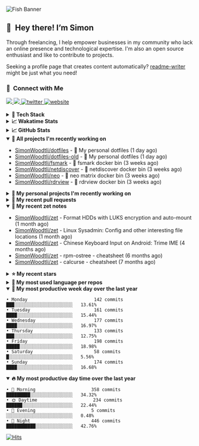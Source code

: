 ![Fish Banner](assets/fish.webp)

## 👋 &nbsp;Hey there! I’m Simon

Through freelancing, I help empower businesses in my community who lack
an online presence and technological expertise. I'm also an open source
enthusiast and like to contribute to projects.

Seeking a profile page that creates content automatically?
[readme-writer] might be just what you need!

### 🤝 &nbsp;Connect with Me

<div align="left">
<a href="https://linkedin.com/in/simonwoodtli" target="_blank">
<img src="https://img.shields.io/badge/linkedin-1E77B5?style=for-the-badge&logo=linkedin&logoColor=white alt=linkedin" />
</a>
<a href="https://github.com/simonwoodtli" target="_blank">
<img src="https://img.shields.io/badge/github-24292E?style=for-the-badge&logo=github&logoColor=white alt=github" />
</a>
<a href="https://twitter.com/simonwoodtlidev" target="_blank">
<img src="https://img.shields.io/badge/twitter-26a7de?style=for-the-badge&logo=twitter&logoColor=white" alt="twitter"/>
</a>
<a href="https://simonwoodtli.com" target="_blank">
<img src="https://img.shields.io/badge/website-E2925F?style=for-the-badge&logo=google-chrome&logoColor=white" alt="website"/>
</a>
</div>
<br/>


<details>
  <summary><b>🧰 Tech Stack</b></summary>
  <div align="center">
  <a href="https://skillicons.dev" target="_blank">
  <img src="https://skillicons.dev/icons?i=js,html,css,bash,python,go,postgresql,docker,vim,linux" alt="JavaScript, HTML, CSS, Bash, Python, Go, PostgreSQL, Docker, Vim,
  Linux">
  </a>
  </div>
</details>

<details>
  <summary><b>📈 Wakatime Stats</b></summary>
  <p align="center"><a href="https://wakatime.com/@SimonWoodtli">
  <img align="center" width="400" height="300" src="https://wakatime.com/share/@SimonWoodtli/7761bcef-e104-47d9-912a-dfd6bf08868b.svg" />
  </a>
  <a href="https://wakatime.com/@SimonWoodtli">
  <img align="center" width="400" height="300" src="https://wakatime.com/share/@SimonWoodtli/341953df-6a40-47b7-8220-ace4eabe0a17.svg" />
  </a></p>

  <h4><b>💬 I've been working with the following languages over the last 7 days</b></h4>

```
• Bash                           12 hrs 4 mins                  ███████████░░░░░░░░░░░░░░   43.14%
• sh                             5 hrs 27 mins                  █████░░░░░░░░░░░░░░░░░░░░   19.52%
• Markdown                       3 hrs 43 mins                  ███░░░░░░░░░░░░░░░░░░░░░░   13.32%
• tmux                           2 hrs 1 min                    ██░░░░░░░░░░░░░░░░░░░░░░░   7.26%
• Other                          1 hr 53 mins                   ██░░░░░░░░░░░░░░░░░░░░░░░   6.75%
• Assembly                       35 mins                        █░░░░░░░░░░░░░░░░░░░░░░░░   2.12%
• GDScript                       21 mins                        ░░░░░░░░░░░░░░░░░░░░░░░░░   1.25%
• ActionScript 3                 20 mins                        ░░░░░░░░░░░░░░░░░░░░░░░░░   1.23%
• YAML                           18 mins                        ░░░░░░░░░░░░░░░░░░░░░░░░░   1.08%
• Python                         17 mins                        ░░░░░░░░░░░░░░░░░░░░░░░░░   1.03%
• conf                           15 mins                        ░░░░░░░░░░░░░░░░░░░░░░░░░   0.89%
• gitignore                      13 mins                        ░░░░░░░░░░░░░░░░░░░░░░░░░   0.83%
• Ezhil                          6 mins                         ░░░░░░░░░░░░░░░░░░░░░░░░░   0.39%
• Perl                           5 mins                         ░░░░░░░░░░░░░░░░░░░░░░░░░   0.31%
• HTML                           5 mins                         ░░░░░░░░░░░░░░░░░░░░░░░░░   0.31%
• TSQL                           4 mins                         ░░░░░░░░░░░░░░░░░░░░░░░░░   0.25%
• SWIG                           3 mins                         ░░░░░░░░░░░░░░░░░░░░░░░░░   0.2%
• tags                           0 secs                         ░░░░░░░░░░░░░░░░░░░░░░░░░   0.05%
• JavaScript                     0 secs                         ░░░░░░░░░░░░░░░░░░░░░░░░░   0.02%
• Objective-C                    0 secs                         ░░░░░░░░░░░░░░░░░░░░░░░░░   0.01%
• C                              0 secs                         ░░░░░░░░░░░░░░░░░░░░░░░░░   0.01%
```

  <h4>👷 I've been working on the following projects over the last 7 days</h4>

```
• dotfiles                       20 hrs 25 mins                 ██████████████████░░░░░░░   72.98%
• Unknown Project                3 hrs 55 mins                  ████░░░░░░░░░░░░░░░░░░░░░   14.01%
• Private                        2 hrs 42 mins                  ██░░░░░░░░░░░░░░░░░░░░░░░   9.66%
• cloud-os                       31 mins                        ░░░░░░░░░░░░░░░░░░░░░░░░░   1.89%
• workspace-alpine               20 mins                        ░░░░░░░░░░░░░░░░░░░░░░░░░   1.23%
• readme-writer                  3 mins                         ░░░░░░░░░░░░░░░░░░░░░░░░░   0.22%
```

  <h4><b>🛠️ I've been working with the following editors over the last 7 days</b></h4>

```
• Vim                            27 hrs 59 mins                 █████████████████████████   100%
```

  <h4><b>💻 I've been working with the following operating systems over the last 7 days</b></h4>

```
• Linux                          27 hrs 59 mins                 █████████████████████████   100%
```

</details>

<details>
  <summary><b>📈 GitHub Stats</b></summary>
  <div align="center">
  <a href="https://github.com/anuraghazra/github-readme-stats"> 
  <img src="https://github-readme-stats.vercel.app/api?username=simonwoodtli&theme=onedark&show_icons=true&hide_rank=true&custom_title=Stats&count_private=true&hide_border=true&hide=issues&line_height=24&bg_color=0d1117" alt="Github Stats">
  <img src="https://github-readme-stats.vercel.app/api/top-langs/?username=simonwoodtli&layout=compact&theme=onedark&count_private=true&hide_border=true&bg_color=0d1117" alt="Top Langs">
  </a>
  </div>
</details>

<details open="">
  <summary><b>👷 All projects I'm recently working on</b></summary>

* [SimonWoodtli/dotfiles](https://github.com/SimonWoodtli/dotfiles) - 🏡 My personal dotfiles (1 day ago)
* [SimonWoodtli/dotfiles-old](https://github.com/SimonWoodtli/dotfiles-old) - 🏡 My personal dotfiles (1 day ago)
* [SimonWoodtli/fsmark](https://github.com/SimonWoodtli/fsmark) - 🐋 fsmark docker bin (3 weeks ago)
* [SimonWoodtli/netdiscover](https://github.com/SimonWoodtli/netdiscover) - 🐋 netdiscover docker bin (3 weeks ago)
* [SimonWoodtli/neo](https://github.com/SimonWoodtli/neo) - 🐋 neo matrix docker bin (3 weeks ago)
* [SimonWoodtli/rdrview](https://github.com/SimonWoodtli/rdrview) - 🐋 rdrview docker bin (3 weeks ago)

</details>
<details>
  <summary><b>🌱 My personal projects I'm recently working on</b></summary>

* [SimonWoodtli/dotfiles](https://github.com/SimonWoodtli/dotfiles) - 🏡 My personal dotfiles (1 day ago)
* [SimonWoodtli/dotfiles-old](https://github.com/SimonWoodtli/dotfiles-old) - 🏡 My personal dotfiles (1 day ago)
* [SimonWoodtli/fsmark](https://github.com/SimonWoodtli/fsmark) - 🐋 fsmark docker bin (3 weeks ago)
* [SimonWoodtli/netdiscover](https://github.com/SimonWoodtli/netdiscover) - 🐋 netdiscover docker bin (3 weeks ago)
* [SimonWoodtli/neo](https://github.com/SimonWoodtli/neo) - 🐋 neo matrix docker bin (3 weeks ago)
* [SimonWoodtli/rdrview](https://github.com/SimonWoodtli/rdrview) - 🐋 rdrview docker bin (3 weeks ago)

</details>
<details>
  <summary><b>🔨 My recent pull requests</b></summary>

* [feat: add wireguard-generate-keys script](https://github.com/SimonWoodtli/dotfiles-old/pull/14) on [SimonWoodtli/dotfiles-old](https://github.com/SimonWoodtli/dotfiles-old) (13 months ago)
* [feat: add video-to-gif script](https://github.com/SimonWoodtli/dotfiles-old/pull/13) on [SimonWoodtli/dotfiles-old](https://github.com/SimonWoodtli/dotfiles-old) (13 months ago)
* [feat: add spoof-mac-linux script](https://github.com/SimonWoodtli/dotfiles-old/pull/12) on [SimonWoodtli/dotfiles-old](https://github.com/SimonWoodtli/dotfiles-old) (13 months ago)
* [feat: add sp-tmux script](https://github.com/SimonWoodtli/dotfiles-old/pull/11) on [SimonWoodtli/dotfiles-old](https://github.com/SimonWoodtli/dotfiles-old) (13 months ago)
* [feat: add sp script](https://github.com/SimonWoodtli/dotfiles-old/pull/10) on [SimonWoodtli/dotfiles-old](https://github.com/SimonWoodtli/dotfiles-old) (13 months ago)

</details>
<details open="">
  <summary><b>📝 My recent zet notes</b></summary>

* [SimonWoodtli/zet](https://github.com/SimonWoodtli/zet/tree/5c90053d8e9e429e7f6f68f557c97d080eaeb3b2/20230908235916) - Format HDDs with LUKS encryption and auto-mount (1 month ago)
* [SimonWoodtli/zet](https://github.com/SimonWoodtli/zet/tree/f4e6f009cb8f8ff44e9646977125d87dd8f845f9/20230908235236) - Linux Sysadmin: Config and other interesting file locations (1 month ago)
* [SimonWoodtli/zet](https://github.com/SimonWoodtli/zet/tree/d442487a83af583abd23719912a1c1f7496cff33/20230620172505) - Chinese Keyboard Input on Android: Trime IME (4 months ago)
* [SimonWoodtli/zet](https://github.com/SimonWoodtli/zet/tree/3d9625f8bc632c595fa8b28b6f6f09026dd9eec2/20230418171555) - rpm-ostree - cheatsheet (6 months ago)
* [SimonWoodtli/zet](https://github.com/SimonWoodtli/zet/tree/ac39e3c3413746ceaca835b27435b1307b8ece5a/20230405141750) - calcurse - cheatsheet (7 months ago)

</details>
<details>
  <summary><b>⭐ My recent stars</b></summary>

* [Alex313031/thorium](https://github.com/Alex313031/thorium) - Chromium fork named after radioactive element No. 90. Windows and MacOS/Raspi/Android/Special builds are in different repositories, links are towards the top of the README.md. (4 days ago)
* [asdf-vm/asdf](https://github.com/asdf-vm/asdf) - Extendable version manager with support for Ruby, Node.js, Elixir, Erlang & more (5 days ago)
* [junegunn/fzf.vim](https://github.com/junegunn/fzf.vim) - fzf :heart: vim (6 days ago)
* [chubin/wttr.in](https://github.com/chubin/wttr.in) - :partly_sunny: The right way to check the weather (6 days ago)
* [tats/w3m](https://github.com/tats/w3m) - Debian's w3m: WWW browsable pager (1 week ago)

</details>
<details>
  <summary><b>💬 My most used language per repos</b></summary>

```
• Shell                          15 repos                       █████████████████░░░░░░░░   68.18%
• Dockerfile                     1 repo                         █░░░░░░░░░░░░░░░░░░░░░░░░   4.55%
• JavaScript                     1 repo                         █░░░░░░░░░░░░░░░░░░░░░░░░   4.55%
• CSS                            3 repos                        ███░░░░░░░░░░░░░░░░░░░░░░   13.64%
• Nix                            1 repo                         █░░░░░░░░░░░░░░░░░░░░░░░░   4.55%
• HTML                           1 repo                         █░░░░░░░░░░░░░░░░░░░░░░░░   4.55%
```

</details>
<details open="">
  <summary><b>📆 My most productive week day over the last year</b></summary>

```
• Monday                         142 commits                    ███░░░░░░░░░░░░░░░░░░░░░░   13.61%
• Tuesday                        161 commits                    ████░░░░░░░░░░░░░░░░░░░░░   15.44%
• Wednesday                      177 commits                    ████░░░░░░░░░░░░░░░░░░░░░   16.97%
• Thursday                       133 commits                    ███░░░░░░░░░░░░░░░░░░░░░░   12.75%
• Friday                         198 commits                    █████░░░░░░░░░░░░░░░░░░░░   18.98%
• Saturday                       58 commits                     █░░░░░░░░░░░░░░░░░░░░░░░░   5.56%
• Sunday                         174 commits                    ████░░░░░░░░░░░░░░░░░░░░░   16.68%
```

</details>
<details open="">
  <summary><b>🔥 My most productive day time over the last year</b></summary>

```
• 🌅 Morning                     358 commits                    █████████░░░░░░░░░░░░░░░░   34.32%
• 🌞 Daytime                     234 commits                    ██████░░░░░░░░░░░░░░░░░░░   22.44%
• 🌇 Evening                     5 commits                      ░░░░░░░░░░░░░░░░░░░░░░░░░   0.48%
• 🌃 Night                       446 commits                    ███████████░░░░░░░░░░░░░░   42.76%
```

</details>

[![Hits](https://hits.seeyoufarm.com/api/count/incr/badge.svg?url=https%3A%2F%2Fgithub.com%2Fsimonwoodtli&count_bg=%23689D6A&title_bg=%23282828&icon=&icon_color=%23E7E7E7&title=views+%28today+%2F+total%29&edge_flat=false)](https://hits.seeyoufarm.com)

[readme-writer]: <https://github.com/SimonWoodtli/readme-writer>
